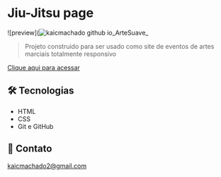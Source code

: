 # Jiu-Jitsu page 

![preview](![kaicmachado github io_ArteSuave_](https://user-images.githubusercontent.com/108227456/216742526-8edb711a-05b9-4174-8aa1-eaaf71748738.png)

>Projeto construido para ser usado como site de eventos de artes marciais totalmente responsivo

[Clique aqui para acessar](https://kaicmachado.github.io/ArteSuave)

## 🛠 Tecnologias 

- HTML 
- CSS 
- Git e GitHub 

## 📱 Contato

kaicmachado2@gmail.com
